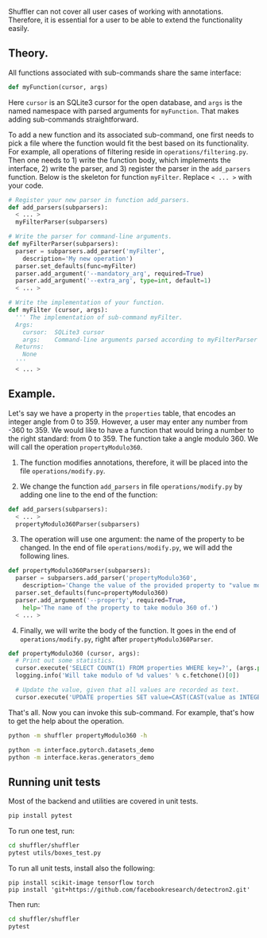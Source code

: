 Shuffler can not cover all user cases of working with annotations.
Therefore, it is essential for a user to be able to extend the functionality easily.


## Theory.

All functions associated with sub-commands share the same interface:
```python
def myFunction(cursor, args)
```

Here `cursor` is an SQLite3 cursor for the open database,
and `args` is the named namespace with parsed arguments
for `myFunction`. That makes adding sub-commands straightforward.

To add a new function and its associated sub-command, one first needs
to pick a file where the function would fit the best based on its functionality.
For example, all operations of filtering reside in `operations/filtering.py`.
Then one needs to 1) write the function body, which implements the interface,
2) write the parser, and 3) register the parser in the `add_parsers` function.
Below is the skeleton for function `myFilter`. Replace `< ... >` with your code.

```python
# Register your new parser in function add_parsers.
def add_parsers(subparsers):
  < ... >
  myFilterParser(subparsers)

# Write the parser for command-line arguments.
def myFilterParser(subparsers):
  parser = subparsers.add_parser('myFilter',
    description='My new operation')
  parser.set_defaults(func=myFilter)
  parser.add_argument('--mandatory_arg', required=True)
  parser.add_argument('--extra_arg', type=int, default=1)
  < ... >

# Write the implementation of your function.
def myFilter (cursor, args):
  ''' The implementation of sub-command myFilter.
  Args:
    cursor:  SQLite3 cursor
    args:    Command-line arguments parsed according to myFilterParser
  Returns:
    None
  '''
  < ... >
```


## Example.

Let's say we have a property in the `properties` table, that encodes an integer angle from 0 to 359.
However, a user may enter any number from -360 to 359.
We would like to have a function that would bring a number to the right standard: from 0 to 359. The function take a angle modulo 360. We will call the operation `propertyModulo360`.

1. The function modifies annotations, therefore, it will be placed into the file `operations/modify.py`.

2. We change the function `add_parsers` in file `operations/modify.py` by adding one line to the end of the function:

```python
def add_parsers(subparsers):
  < ... >
  propertyModulo360Parser(subparsers)
```

3. The operation will use one argument: the name of the property to be changed.
In the end of file `operations/modify.py`, we will add the following lines.

```python
def propertyModulo360Parser(subparsers):
  parser = subparsers.add_parser('propertyModulo360',
    description='Change the value of the provided property to "value mod 360."')
  parser.set_defaults(func=propertyModulo360)
  parser.add_argument('--property', required=True,
    help='The name of the property to take modulo 360 of.')
  < ... >
```

4. Finally, we will write the body of the function.
It goes in the end of `operations/modify.py`, right after `propertyModulo360Parser`.

```python
def propertyModulo360 (cursor, args):
  # Print out some statistics.
  cursor.execute('SELECT COUNT(1) FROM properties WHERE key=?', (args.property,))
  logging.info('Will take modulo of %d values' % c.fetchone()[0])

  # Update the value, given that all values are recorded as text.
  cursor.execute('UPDATE properties SET value=CAST(CAST(value as INTEGER) % 360) as TEXT) WHERE key=?', (args.property,))
```

That's all. Now you can invoke this sub-command.
For example, that's how to get the help about the operation.

```bash
python -m shuffler propertyModulo360 -h
```

```bash
python -m interface.pytorch.datasets_demo
python -m interface.keras.generators_demo
```


## Running unit tests

Most of the backend and utilities are covered in unit tests.

```bash
pip install pytest
```

To run one test, run:

```bash
cd shuffler/shuffler
pytest utils/boxes_test.py
```

To run all unit tests, install also the following:

```
pip install scikit-image tensorflow torch
pip install 'git+https://github.com/facebookresearch/detectron2.git'
```

Then run:

```bash
cd shuffler/shuffler
pytest
```
